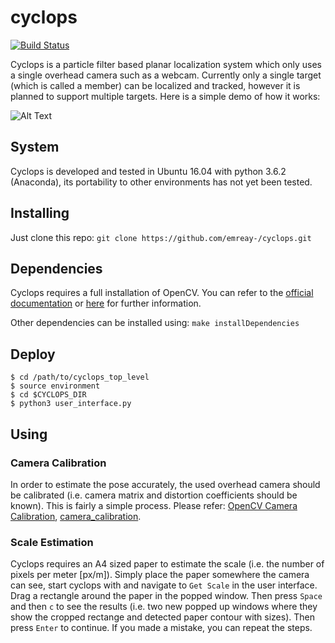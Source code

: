 # cyclops

[![Build Status](https://travis-ci.org/emreay-/cyclops.svg?branch=master)](https://travis-ci.org/emreay-/cyclops)

Cyclops is a particle filter based planar localization system which only uses a single overhead camera such as a webcam. Currently only a single target (which is called a member) can be localized and tracked, however it is planned to support multiple targets. Here is a simple demo of how it works:


![Alt Text](https://github.com/emreay-/cyclops/blob/master/media/demo.gif)

## System

Cyclops is developed and tested in Ubuntu 16.04 with python 3.6.2 (Anaconda), its portability to other environments has not yet been tested.

## Installing

Just clone this repo:
```git clone https://github.com/emreay-/cyclops.git```

## Dependencies

Cyclops requires a full installation of OpenCV. You can refer to the [official documentation](https://docs.opencv.org/3.4.0/d7/d9f/tutorial_linux_install.html) or [here](https://www.pyimagesearch.com/2016/10/24/ubuntu-16-04-how-to-install-opencv/) for further information. 

Other dependencies can be installed using:
```make installDependencies```

## Deploy

```
$ cd /path/to/cyclops_top_level
$ source environment 
$ cd $CYCLOPS_DIR
$ python3 user_interface.py
```

## Using

### Camera Calibration

In order to estimate the pose accurately, the used overhead camera should be calibrated (i.e. camera matrix and distortion coefficients should be known). This is fairly a simple process. Please refer: [OpenCV Camera Calibration](https://docs.opencv.org/3.1.0/dc/dbb/tutorial_py_calibration.html), [camera_calibration](https://pypi.python.org/pypi/camera_calibration). 

### Scale Estimation

Cyclops requires an A4 sized paper to estimate the scale (i.e. the number of pixels per meter [px/m]). Simply place the paper somewhere the camera can see, start cyclops with and navigate to `Get Scale` in the user interface. Drag a rectangle around the paper in the popped window. Then press `Space` and then `c` to see the results (i.e. two new popped up windows where they show the cropped rectange and detected paper contour with sizes). Then press `Enter` to continue. If you made a mistake, you can repeat the steps. 